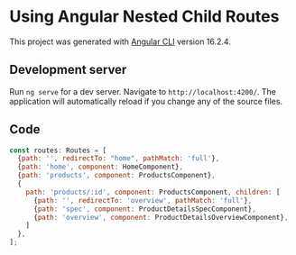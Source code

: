 # Using Angular Nested Child Routes

This project was generated with [Angular CLI](https://github.com/angular/angular-cli) version 16.2.4.

## Development server

Run `ng serve` for a dev server. Navigate to `http://localhost:4200/`. The application will automatically reload if you change any of the source files.

## Code

```javascript
const routes: Routes = [
  {path: '', redirectTo: "home", pathMatch: 'full'},
  {path: 'home', component: HomeComponent},
  {path: 'products', component: ProductsComponent},
  {
    path: 'products/:id', component: ProductsComponent, children: [
      {path: '', redirectTo: 'overview', pathMatch: 'full'},
      {path: 'spec', component: ProductDetailsSpecComponent},
      {path: 'overview', component: ProductDetailsOverviewComponent},
    ]
  },
];
```
